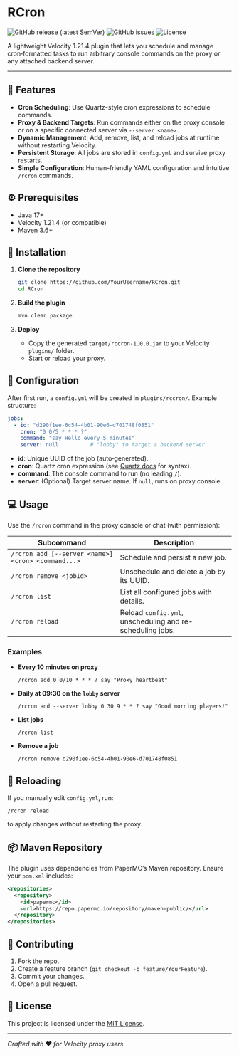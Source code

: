 # RCron

![GitHub release (latest SemVer)](https://img.shields.io/github/v/release/YourUsername/RCron?sort=semver)
![GitHub issues](https://img.shields.io/github/issues/YourUsername/RCron)
![License](https://img.shields.io/github/license/YourUsername/RCron)

A lightweight Velocity 1.21.4 plugin that lets you schedule and manage cron‑formatted tasks to run arbitrary console commands on the proxy or any attached backend server.

---

## 🔧 Features

- **Cron Scheduling**: Use Quartz-style cron expressions to schedule commands.
- **Proxy & Backend Targets**: Run commands either on the proxy console or on a specific connected server via `--server <name>`.
- **Dynamic Management**: Add, remove, list, and reload jobs at runtime without restarting Velocity.
- **Persistent Storage**: All jobs are stored in `config.yml` and survive proxy restarts.
- **Simple Configuration**: Human-friendly YAML configuration and intuitive `/rcron` commands.

## ⚙️ Prerequisites

- Java 17+
- Velocity 1.21.4 (or compatible)
- Maven 3.6+

## 🚀 Installation

1. **Clone the repository**
   ```bash
   git clone https://github.com/YourUsername/RCron.git
   cd RCron
   ```

2. **Build the plugin**
   ```bash
   mvn clean package
   ```

3. **Deploy**
   - Copy the generated `target/rccron-1.0.0.jar` to your Velocity `plugins/` folder.
   - Start or reload your proxy.

## 📝 Configuration

After first run, a `config.yml` will be created in `plugins/rccron/`. Example structure:

```yaml
jobs:
  - id: "d290f1ee-6c54-4b01-90e6-d701748f0851"
    cron: "0 0/5 * * * ?"
    command: "say Hello every 5 minutes"
    server: null          # "lobby" to target a backend server
```

- **id**: Unique UUID of the job (auto‑generated).  
- **cron**: Quartz cron expression (see [Quartz docs](https://www.quartz-scheduler.org/) for syntax).  
- **command**: The console command to run (no leading `/`).  
- **server**: (Optional) Target server name. If `null`, runs on proxy console.

## 💻 Usage

Use the `/rcron` command in the proxy console or chat (with permission):

| Subcommand                           | Description                                                |
| ------------------------------------ | ---------------------------------------------------------- |
| `/rcron add [--server <name>] <cron> <command...>` | Schedule and persist a new job.              |
| `/rcron remove <jobId>`              | Unschedule and delete a job by its UUID.                   |
| `/rcron list`                        | List all configured jobs with details.                     |
| `/rcron reload`                      | Reload `config.yml`, unscheduling and re-scheduling jobs. |

### Examples

- **Every 10 minutes on proxy**
  ```
  /rcron add 0 0/10 * * * ? say "Proxy heartbeat"
  ```

- **Daily at 09:30 on the `lobby` server**
  ```
  /rcron add --server lobby 0 30 9 * * ? say "Good morning players!"
  ```

- **List jobs**
  ```
  /rcron list
  ```

- **Remove a job**
  ```
  /rcron remove d290f1ee-6c54-4b01-90e6-d701748f0851
  ```

## 🔄 Reloading

If you manually edit `config.yml`, run:
```
/rcron reload
```
to apply changes without restarting the proxy.

## 📦 Maven Repository

The plugin uses dependencies from PaperMC’s Maven repository. Ensure your `pom.xml` includes:

```xml
<repositories>
  <repository>
    <id>papermc</id>
    <url>https://repo.papermc.io/repository/maven-public/</url>
  </repository>
</repositories>
```

## 🤝 Contributing

1. Fork the repo.  
2. Create a feature branch (`git checkout -b feature/YourFeature`).  
3. Commit your changes.  
4. Open a pull request.

## 📄 License

This project is licensed under the [MIT License](LICENSE).

---

*Crafted with :heart: for Velocity proxy users.*